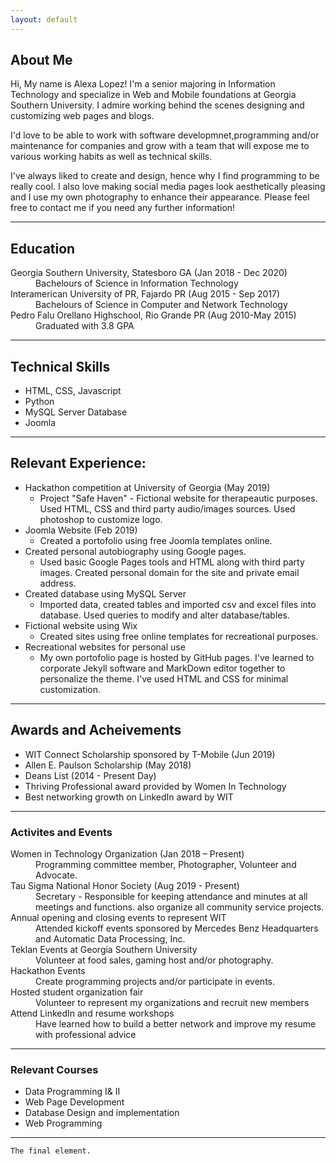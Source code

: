 ```yaml
---
layout: default
---
```



## About Me

Hi, My name is Alexa Lopez! I'm a senior majoring in Information Technology and specialize in Web and Mobile foundations at Georgia Southern University. I admire working behind the scenes designing and customizing web pages and blogs. 

I'd love to be able to work with software developmnet,programming and/or maintenance for companies and grow with a team that will expose me to various working habits as well as technical skills. 

I've always liked to create and design, hence why I find programming to be really cool. I also love making social media pages look aesthetically pleasing and I use my own photography to enhance their appearance.  Please feel free to contact me if you need any further information!

* * *

## Education

<dl>
<dt>Georgia Southern University, Statesboro GA (Jan 2018 - Dec 2020)</dt>
<dd>Bachelours of Science in  Information Technology</dd>
<dt>Interamerican University of PR, Fajardo PR (Aug 2015 - Sep 2017)</dt>
<dd>Bachelours of Science in Computer and Network Technology</dd>
<dt>Pedro Falu Orellano Highschool, Rio Grande PR (Aug 2010-May 2015)</dt>
<dd>Graduated with 3.8 GPA</dd>
</dl>
   
* * *

## Technical Skills

*  HTML, CSS, Javascript
*  Python
*  MySQL Server Database
*  Joomla


* * *

## Relevant Experience:

- Hackathon competition at University of Georgia (May 2019)
  - Project "Safe Haven" - Fictional website for therapeautic purposes. Used HTML, CSS and third party audio/images sources. Used photoshop to customize logo.
- Joomla Website (Feb 2019)
   - Created a portofolio using free Joomla templates online.
- Created personal autobiography using Google pages.
   - Used basic Google Pages tools and HTML along with third party images. Created personal domain for the site and private email address.
- Created database using MySQL Server
   - Imported data, created tables and imported csv and excel files into database. Used queries to modify and alter database/tables.
- Fictional website using Wix
    - Created sites using free online templates for recreational purposes. 
- Recreational websites for personal use
   - My own portofolio page is hosted by GitHub pages. I've learned to corporate Jekyll software and MarkDown editor together to personalize the theme. I've used HTML and CSS for minimal customization.

* * *

## Awards and Acheivements 

*  WIT Connect Scholarship sponsored by T-Mobile (Jun 2019)
*  Allen E. Paulson Scholarship (May 2018)
*  Deans List (2014 - Present Day)
*  Thriving Professional award provided by Women In Technology
*  Best networking growth on LinkedIn award by WIT


* * *


### Activites and Events
<dl>
   <dt> Women in Technology Organization (Jan 2018 – Present)</dt>
      <dd> Programming committee member, Photographer, Volunteer and Advocate.</dd>
   <dt> Tau Sigma National Honor Society (Aug 2019 - Present)</dt>
      <dd> Secretary - Responsible for keeping attendance and minutes at all meetings
      and functions. also organize all community service projects.</dd>
   <dt> Annual opening and closing events to represent WIT</dt> 
      <dd> Attended kickoff events sponsored by Mercedes Benz Headquarters and Automatic Data Processing, Inc.</dd>
   <dt> Teklan Events at Georgia Southern University</dt>
      <dd> Volunteer at food sales, gaming host and/or photography.</dd>
   <dt> Hackathon Events</dt>
      <dd> Create programming projects and/or participate in events.</dd>
   <dt> Hosted student organization fair </dt>
      <dd> Volunteer to represent my organizations and recruit new members </dd>
   <dt> Attend LinkedIn and resume workshops </dt>
      <dd> Have learned how to build a better network and improve my resume with professional advice</dd>
</dl>

* * *

### Relevant Courses 
 - Data Programming I& II
 - Web Page Development
 - Database Design and implementation
 - Web Programming
 
* * *
   

```
The final element.
```
